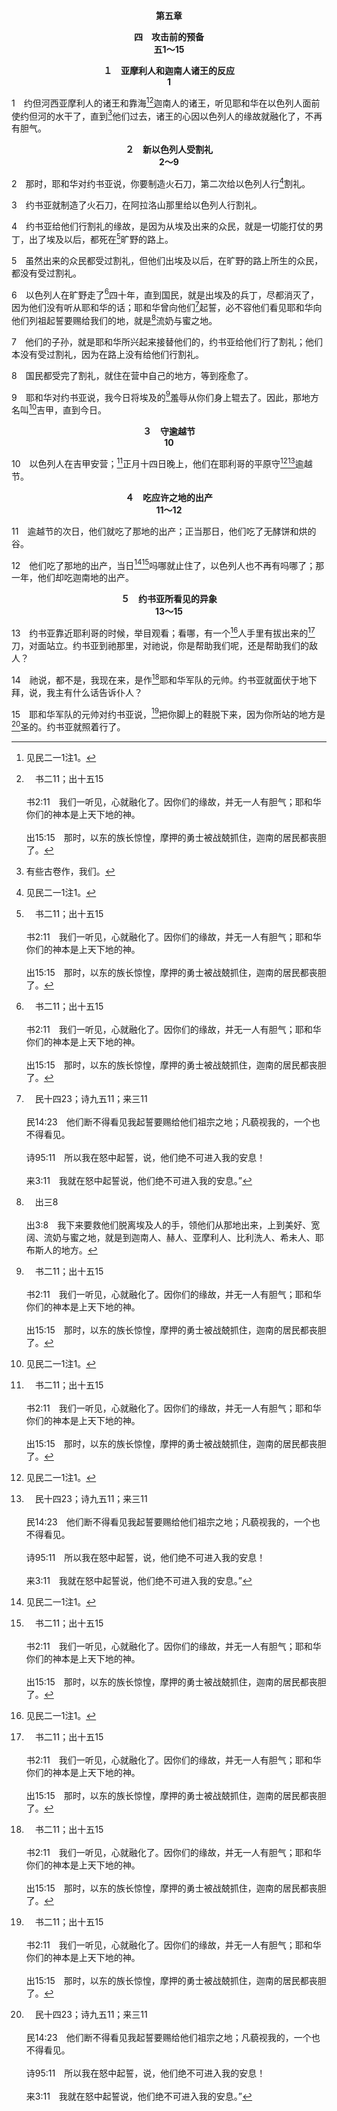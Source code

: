 <p style="text-align:center;font-weight:bold;">第五章</p>

<p style="text-align:center;font-weight:bold;">四　攻击前的预备<br>五1～15</p>

<p style="text-align:center;font-weight:bold;">１　亚摩利人和迦南人诸王的反应<br>1</p>

1　约但河西亚摩利人的诸王和靠海[^1][^a]迦南人的诸王，听见耶和华在以色列人面前使约但河的水干了，直到[^2]他们过去，诸王的心因以色列人的缘故就融化了，不再有胆气。

[^1]:见民二一1注1。

[^2]:有些古卷作，我们。

[^a]:　书二11；出十五15<br><br>书2:11　我们一听见，心就融化了。因你们的缘故，并无一人有胆气；耶和华你们的神本是上天下地的神。<br><br>出15:15　那时，以东的族长惊惶，摩押的勇士被战兢抓住，迦南的居民都丧胆了。

<p style="text-align:center;font-weight:bold;">２　新以色列人受割礼<br>2～9</p>

2　那时，耶和华对约书亚说，你要制造火石刀，第二次给以色列人行[^1]割礼。

[^1]:行割礼的目的是要使神的选民成为新的百姓，好承受神应许之地(参创十七7～12)。给新以色列人行割礼，预表基督借着祂的死所成就的割礼，应用在信徒身上，使他们脱去肉体的身体，好在复活里承受基督作神分给他们的分(西二11～12，一12)。<br><br>属灵的割礼是在基督的死里埋葬的延续。借着过约但河，旧以色列人被埋葬，新以色列人出来。这是神所作客观的工作，以色列人仍需要将这工作应用于他们的肉体。他们受割礼，就是实际应用神在过约但河的事上所作的。在新约里，属灵的割礼乃是不断地将基督的死应用于我们的肉体(腓三3，西二11与注)。虽然在事实上，我们已浸入基督的死，与祂一同埋葬并复活(罗六3～4)，但在实行上，我们仍然必须靠着那灵，天天将十字架的割除应用在我们的肉体上(罗八13，加五24)。这是留在基督之死与埋葬里的实际与实行。见加五24注2与罗八13注2。

3　约书亚就制造了火石刀，在阿拉洛山那里给以色列人行割礼。

4　约书亚给他们行割礼的缘故，是因为从埃及出来的众民，就是一切能打仗的男丁，出了埃及以后，都死在[^a]旷野的路上。

[^a]:　民十四29；二六64～65；林前十5；来三17<br><br>民14:29　你们的尸首必倒在这旷野，并且你们中间凡被数点的，就是按所计算的数目，从二十岁以上，向我发过怨言的，<br><br>民26:64　但这些人中，没有一个是摩西和祭司亚伦从前在西乃的旷野所数点的以色列人；<br><br>民26:65　因为耶和华曾论到他们说，他们必要死在旷野。除了耶孚尼的儿子迦勒和嫩的儿子约书亚以外，连一个人也没有存留。<br><br>林前10:5　但他们大多数的人，神并不喜悦，因此他们倒毙在旷野。<br><br>来3:17　神四十年之久，又厌烦了谁？岂不是那些犯罪，尸首倒在旷野的人吗？

5　虽然出来的众民都受过割礼，但他们出埃及以后，在旷野的路上所生的众民，都没有受过割礼。

6　以色列人在旷野走了[^a]四十年，直到国民，就是出埃及的兵丁，尽都消灭了，因为他们没有听从耶和华的话；耶和华曾向他们[^b]起誓，必不容他们看见耶和华向他们列祖起誓要赐给我们的地，就是[^c]流奶与蜜之地。

[^a]:　民十四33；申一3；二7；八2；4；诗九五10<br><br>民14:33　你们的儿女必在旷野飘流四十年，担当你们不忠信的罪，直到你们的尸首在旷野消灭了。<br><br>申1:3　出埃及后第四十年，十一月初一日，摩西照耶和华所吩咐他一切关于以色列人的话，都告诉他们；<br><br>申2:7　因为耶和华你的神在你手所办的一切事上，已经赐福与你；你走过这大旷野，祂都知道。这四十年，耶和华你的神常与你同在，故此你一无所缺。<br><br>申8:2　你也要记念耶和华你的神，这四十年在旷野引导你走的路程，是要苦炼你，试验你，要知道你心内如何，肯守祂的诫命不肯。<br><br>申8:4　这四十年，你身上的衣服没有穿破，你的脚也没有走肿。<br><br>诗95:10　四十年之久，我厌烦那一代的人，说，他们是心里迷糊的百姓，竟不晓得我的法则；

[^b]:　民十四23；诗九五11；来三11<br><br>民14:23　他们断不得看见我起誓要赐给他们祖宗之地；凡藐视我的，一个也不得看见。<br><br>诗95:11　所以我在怒中起誓，说，他们绝不可进入我的安息！<br><br>来3:11　我就在怒中起誓说，他们绝不可进入我的安息。”

[^c]:　出三8<br><br>出3:8　我下来要救他们脱离埃及人的手，领他们从那地出来，上到美好、宽阔、流奶与蜜之地，就是到迦南人、赫人、亚摩利人、比利洗人、希未人、耶布斯人的地方。

7　他们的子孙，就是耶和华所兴起来接替他们的，约书亚给他们行了割礼；他们本没有受过割礼，因为在路上没有给他们行割礼。

8　国民都受完了割礼，就住在营中自己的地方，等到痊愈了。

9　耶和华对约书亚说，我今日将埃及的[^a]羞辱从你们身上辊去了。因此，那地方名叫[^1]吉甲，直到今日。

[^1]:意，辊。

[^a]:　创三四14<br><br>创34:14　对他们说，我们不能作这事，把我们的姊妹给没有受割礼的人为妻，因为那是我们的羞辱。

<p style="text-align:center;font-weight:bold;">３　守逾越节<br>10</p>

10　以色列人在吉甲安营；[^a]正月十四日晚上，他们在耶利哥的平原守[^1][^b]逾越节。

[^1]:守逾越节是记念耶和华救赎以色列人长子脱离死的审判(出十二3～7，11～14)；也是记念耶和华拯救以色列人脱离埃及和法老的暴政(出十四13～30)。守逾越节指明，耶和华怎样拯救以色列人脱离法老和埃及，祂也照样要毁灭迦南各族，拯救以色列人脱离他们。以色列人守逾越节，预表信徒赴主的筵席，记念主是他们的救赎主和救主(太二六26～28)。

[^a]:　出十二6；民九5<br><br>出12:6　要留到本月十四日，在黄昏的时候，以色列全会众把羊羔宰了。<br><br>民9:5　他们就在西乃的旷野，正月十四日黄昏的时候，守逾越节；凡耶和华所吩咐摩西的，以色列人都照样行了。

[^b]:　申十六1；王下二三21～23<br><br>申16:1　你要谨守亚笔月，向耶和华你的神守逾越节，因为耶和华你的神在亚笔月夜间领你出了埃及。<br><br>王下23:21　王吩咐众民说，你们当照这约书上所写的，向耶和华你们的神守逾越节。<br><br>王下23:22　自从士师治理以色列人的日子，和以色列王、犹大王在位的一切日子以来，实在没有守过这样的逾越节；<br><br>王下23:23　只有约西亚王十八年在耶路撒冷向耶和华守这逾越节。

<p style="text-align:center;font-weight:bold;">４　吃应许之地的出产<br>11～12</p>

11　逾越节的次日，他们就吃了那地的出产；正当那日，他们吃了无酵饼和烘的谷。

12　他们吃了那地的出产，当日[^1][^a]吗哪就止住了，以色列人也不再有吗哪了；那一年，他们却吃迦南地的出产。

[^1]:当百姓开始吃那地的出产，吗哪就止住了，这指明那地的出产乃是吗哪的延续。以色列人在旷野飘流时所吃的吗哪(出十六)，预表基督是神直接赐给祂选民的属天食物，吃的人不需要劳苦。以色列人在迦南争战时神所赐应许之地丰富的出产(申八7～10)，预表基督是赐给信徒那终极完成的生命供应(赐生命的灵—加三14)，需要他们在祂身上劳苦。就如这里的预表所描绘的，我们取得基督这地之后，需要在祂身上劳苦，好从祂有所出产，成为我们的食物，我们的供应。我们吃基督并享受祂作美地的出产时，就被祂构成，在生命、性情和彰显上与基督一式一样(腓一19～21上)。至终，我们对基督作我们的地业、产业的享受，要将我们构成为神的基业、神的珍宝和产业(弗一11～14，18下，参出十九5)。<br><br>以色列人在埃及，借着吃埃及的食物(表征属世的事物)，就被构成属世的人。在他们对神救恩的经历里，以色列人在吃的事上经过三个阶段。在第一阶段，他们在埃及吃逾越节的羊羔(出十二)，这使他们得着加力，能走出埃及，而从埃及的世界分别出来。在第二阶段，他们在旷野吃吗哪(出十六)，这使他们被属天的元素重新构成属天的子民。在第三阶段，他们在美地吃丰富的出产，这使他们进一步被构成得胜的子民。以色列人借着享受美地的丰富，就征服迦南地各族，建立神的国，并建造殿作神在地上的居所。以色列人三个吃的阶段，预表信徒借着吃基督而享受基督的三个阶段(约六51～57，林前五7～8，十3～4，腓一19)。借着头两个阶段的吃，信徒得着加力脱离世界，并被基督这属天元素所构成。为着达到神经纶的目标，基督所有的信徒都需要往前，直到他们进入最高的阶段，就是吃基督作美地(包罗万有的灵)丰富的出产，使他们胜过属灵的仇敌，而被建造成为神的居所，并在地上建立神的国。

[^a]:　出十六35<br><br>出16:35　以色列人吃吗哪共四十年，直到进了有人居住之地，就是迦南地的境界。

<p style="text-align:center;font-weight:bold;">５　约书亚所看见的异象<br>13～15</p>

13　约书亚靠近耶利哥的时候，举目观看；看哪，有一个[^1]人手里有拔出来的[^a]刀，对面站立。约书亚到祂那里，对祂说，你是帮助我们呢，还是帮助我们的敌人？

[^1]:这异象乃是向约书亚揭示，基督是耶和华军队的元帅(14)。约书亚是耶和华军队看得见的元帅，而基督是那看不见的元帅。基督是这样一位元帅，为以色列人与迦南七族争战。因此，约书亚需要一直站在圣别的地位上(15)。见罗一2注3。

[^a]:　民二二23；31<br><br>民22:23　驴看见耶和华的使者站在路上，手里有拔出来的刀，就从路上转开，跨进田间；巴兰便打驴，要叫它转回路上。<br><br>民22:31　当时，耶和华开了巴兰的眼，他就看见耶和华的使者站在路上，手里有拔出来的刀，巴兰便低头，面伏于地。

14　祂说，都不是，我现在来，是作[^a]耶和华军队的元帅。约书亚就面伏于地下拜，说，我主有什么话告诉仆人？

[^a]:　出二三20～22<br><br>出23:20　看哪，我差遣使者在你前面，在路上保护你，领你到我所预备的地方去。<br><br>出23:21　你要在祂面前谨慎，听从祂的话；不可违背祂，因祂必不赦免你们的过犯；因为我的名在祂里面。<br><br>出23:22　你若实在听从祂的话，照着我一切所说的去行，我就向你的仇敌作仇敌，向你的对头作对头。

15　耶和华军队的元帅对约书亚说，[^a]把你脚上的鞋脱下来，因为你所站的地方是[^b]圣的。约书亚就照着行了。

[^a]:　出三5；徒七33<br><br>出3:5　神说，不要近前来。把你脚上的鞋脱下来，因为你所站的地方乃是圣地；<br><br>徒7:33　主对他说，“把你脚上的鞋脱下来，因为你所站的地方乃是圣地。

[^b]:　彼后一18<br><br>彼后1:18　我们同祂在圣山的时候，亲自听见这声音从天上发出。


